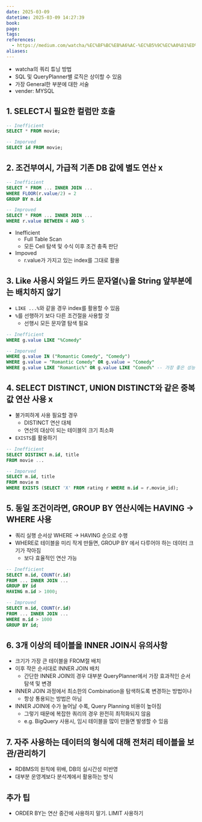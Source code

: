 ```yaml
---
date: 2025-03-09
datetime: 2025-03-09 14:27:39
book: 
page: 
tags: 
references:
  - https://medium.com/watcha/%EC%BF%BC%EB%A6%AC-%EC%B5%9C%EC%A0%81%ED%99%94-%EC%B2%AB%EA%B1%B8%EC%9D%8C-%EB%B3%B4%EB%8B%A4-%EB%B9%A0%EB%A5%B8-%EC%BF%BC%EB%A6%AC%EB%A5%BC-%EC%9C%84%ED%95%9C-7%EA%B0%80%EC%A7%80-%EC%B2%B4%ED%81%AC-%EB%A6%AC%EC%8A%A4%ED%8A%B8-bafec9d2c073
aliases:
---
```

- watcha의 쿼리 튜닝 방법
- SQL 및 QueryPlanner별 로직은 상이할 수 있음
- 가장 General한 부분에 대한 서술
- vender: MYSQL

## 1. SELECT시 필요한 컬럼만 호출
```sql
-- Inefficient
SELECT * FROM movie;

-- Imporved
SELECT id FROM movie;
```

## 2. 조건부여시, 가급적 기존 DB 값에 별도 연산 x
```sql
-- Inefficient
SELECT * FROM ... INNER JOIN ...
WHERE FLOOR(r.value/2) = 2
GROUP BY m.id

-- Improved
SELECT * FROM ... INNER JOIN ...
WHERE r.value BETWEEN 4 AND 5
```
- Inefficient
	- Full Table Scan
	- 모든 Cell 탐색 및 수식 이후 조건 충족 판단
- Impoved
	- r.value가 가지고 있는 index를 그대로 활용

## 3. Like 사용시 와일드 카드 문자열(`%`)을 String 앞부분에는 배치하지 않기
- `LIKE ...%`와 같을 경우 index를 활용할 수 있음
- `%`를 선행하기 보다 다른 조건절을 사용할 것
	- 선행시 모든 문자열 탐색 필요
```sql
-- Inefficient
WHERE g.value LIKE "%Comedy"  

-- Imporved
WHERE g.value IN ("Romantic Comedy", "Comedy") 
WHERE g.value = "Romantic Comedy" OR g.value = "Comedy"
WHERE g.value LIKE "Romantic%" OR g.value LIKE "Comed%" -- 가장 좋은 성능
```


## 4. SELECT DISTINCT, UNION DISTINCT와 같은 중복값 연산 사용 x
- 불가피하게 사용 필요할 경우
	- DISTINCT 연산 대체
	- 연산의 대상이 되는 테이블의 크기 최소화
- `EXISTS`를 활용하기

```sql
-- Inefficient
SELECT DISTINCT m.id, title
FROM movie ...

-- Imporved
SELECT m.id, title
FROM movie m
WHERE EXISTS (SELECT 'X' FROM rating r WHERE m.id = r.movie_id);
```

## 5. 동일 조건이라면, GROUP BY 연산시에는 HAVING -> WHERE 사용
- 쿼리 실행 순서상 WHERE -> HAVING 순으로 수행
- WHERE로 테이블을 미리 작게 만들면, GROUP BY 에서 다루어야 하는 데이터 크기가 작아짐
	- 보다 효율적인 연산 가능

```sql
-- Inefficient
SELECT m.id, COUNT(r.id)
FROM ... INNER JOIN ...
GROUP BY id
HAVING m.id > 1000;

-- Improved
SELECT m.id, COUNT(r.id)
FROM ... INNER JOIN ...
WHERE m.id > 1000
GROUP BY id;
```

## 6. 3개 이상의 테이블을 INNER JOIN시 유의사항
- 크기가 가장 큰 테이블을 FROM절 배치
- 이후 작은 순서대로 INNER JOIN 배치
	- 간단한 INNER JOIN의 경우 대부분 QueryPlanner에서 가장 효과적인 순서 탐색 및 변경
- INNER JOIN 과정에서 최소한의 Combination을 탐색하도록 변경하는 방법이나
	- 항상 통용되는 방법은 아님
- INNER JOIN에 수가 늘어날 수록, Query Planning 비용이 높아짐
	- 그렇기 때문에 복잡한 쿼리의 경우 완전히 최적화되지 않음
	- e.g. BigQuery 사용시, 임시 테이블을 많이 만들면 발생할 수 있음

## 7. 자주 사용하는 데이터의 형식에 대해 전처리 테이블을 보관/관리하기
- RDBMS의 원칙에 위배, DB의 실시간성 미반영
- 대부분 운영계보다 분석계에서 활용하는 방식

## 추가 팁
- ORDER BY는 연산 중간에 사용하지 말기. LIMIT 사용하기